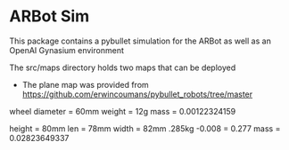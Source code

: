 # ARBot Sim

This package contains a pybullet simulation for the ARBot as well as an OpenAI Gynasium environment

The src/maps directory holds two maps that can be deployed

- The plane map was provided from https://github.com/erwincoumans/pybullet_robots/tree/master


wheel diameter = 60mm
weight = 12g
mass = 0.00122324159

height = 80mm
len = 78mm
width = 82mm
.285kg -0.008 = 0.277
mass = 0.02823649337
